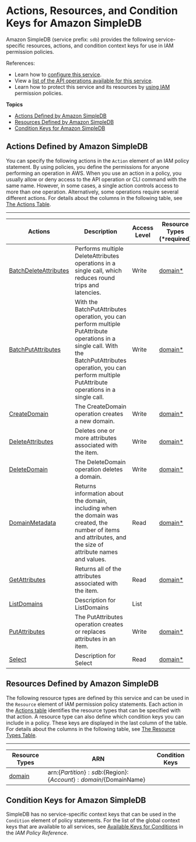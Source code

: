 # Actions, Resources, and Condition Keys for Amazon SimpleDB<a name="list_amazonsimpledb"></a>

Amazon SimpleDB \(service prefix: `sdb`\) provides the following service\-specific resources, actions, and condition context keys for use in IAM permission policies\.

References:
+ Learn how to [configure this service](https://docs.aws.amazon.com/AmazonSimpleDB/latest/DeveloperGuide/)\.
+ View a [list of the API operations available for this service](https://docs.aws.amazon.com/AmazonSimpleDB/latest/DeveloperGuide/)\.
+ Learn how to protect this service and its resources by [using IAM](https://docs.aws.amazon.com/AmazonSimpleDB/latest/DeveloperGuide/UsingIAMWithSDB.html) permission policies\.

**Topics**
+ [Actions Defined by Amazon SimpleDB](#amazonsimpledb-actions-as-permissions)
+ [Resources Defined by Amazon SimpleDB](#amazonsimpledb-resources-for-iam-policies)
+ [Condition Keys for Amazon SimpleDB](#amazonsimpledb-policy-keys)

## Actions Defined by Amazon SimpleDB<a name="amazonsimpledb-actions-as-permissions"></a>

You can specify the following actions in the `Action` element of an IAM policy statement\. By using policies, you define the permissions for anyone performing an operation in AWS\. When you use an action in a policy, you usually allow or deny access to the API operation or CLI command with the same name\. However, in some cases, a single action controls access to more than one operation\. Alternatively, some operations require several different actions\. For details about the columns in the following table, see [The Actions Table](reference_policies_actions-resources-contextkeys.md#actions_table)\.


****  

| Actions | Description | Access Level | Resource Types \(\*required\) | Condition Keys | Dependent Actions | 
| --- | --- | --- | --- | --- | --- | 
|   [ BatchDeleteAttributes ](https://docs.aws.amazon.com/AmazonSimpleDB/latest/DeveloperGuide/API_BatchDeleteAttributes.html)  | Performs multiple DeleteAttributes operations in a single call, which reduces round trips and latencies\. | Write |   [ domain\* ](#amazonsimpledb-domain)   |  |  | 
|   [ BatchPutAttributes ](https://docs.aws.amazon.com/AmazonSimpleDB/latest/DeveloperGuide/API_BatchPutAttributes.html)  | With the BatchPutAttributes operation, you can perform multiple PutAttribute operations in a single call\. With the BatchPutAttributes operation, you can perform multiple PutAttribute operations in a single call\. | Write |   [ domain\* ](#amazonsimpledb-domain)   |  |  | 
|   [ CreateDomain ](https://docs.aws.amazon.com/AmazonSimpleDB/latest/DeveloperGuide/API_CreateDomain.html)  | The CreateDomain operation creates a new domain\. | Write |   [ domain\* ](#amazonsimpledb-domain)   |  |  | 
|   [ DeleteAttributes ](https://docs.aws.amazon.com/AmazonSimpleDB/latest/DeveloperGuide/API_DeleteAttributes.html)  | Deletes one or more attributes associated with the item\. | Write |   [ domain\* ](#amazonsimpledb-domain)   |  |  | 
|   [ DeleteDomain ](https://docs.aws.amazon.com/AmazonSimpleDB/latest/DeveloperGuide/API_DeleteDomain.html)  | The DeleteDomain operation deletes a domain\. | Write |   [ domain\* ](#amazonsimpledb-domain)   |  |  | 
|   [ DomainMetadata ](https://docs.aws.amazon.com/AmazonSimpleDB/latest/DeveloperGuide/API_DomainMetadata.html)  | Returns information about the domain, including when the domain was created, the number of items and attributes, and the size of attribute names and values\. | Read |   [ domain\* ](#amazonsimpledb-domain)   |  |  | 
|   [ GetAttributes ](https://docs.aws.amazon.com/AmazonSimpleDB/latest/DeveloperGuide/API_GetAttributes.html)  | Returns all of the attributes associated with the item\. | Read |   [ domain\* ](#amazonsimpledb-domain)   |  |  | 
|   [ ListDomains ](https://docs.aws.amazon.com/AmazonSimpleDB/latest/DeveloperGuide/API_ListDomains.html)  | Description for ListDomains | List |  |  |  | 
|   [ PutAttributes ](https://docs.aws.amazon.com/AmazonSimpleDB/latest/DeveloperGuide/API_PutAttributes.html)  | The PutAttributes operation creates or replaces attributes in an item\. | Write |   [ domain\* ](#amazonsimpledb-domain)   |  |  | 
|   [ Select ](https://docs.aws.amazon.com/AmazonSimpleDB/latest/DeveloperGuide/API_Select.html)  | Description for Select | Read |   [ domain\* ](#amazonsimpledb-domain)   |  |  | 

## Resources Defined by Amazon SimpleDB<a name="amazonsimpledb-resources-for-iam-policies"></a>

The following resource types are defined by this service and can be used in the `Resource` element of IAM permission policy statements\. Each action in the [Actions table](#amazonsimpledb-actions-as-permissions) identifies the resource types that can be specified with that action\. A resource type can also define which condition keys you can include in a policy\. These keys are displayed in the last column of the table\. For details about the columns in the following table, see [The Resource Types Table](reference_policies_actions-resources-contextkeys.md#resources_table)\.


****  

| Resource Types | ARN | Condition Keys | 
| --- | --- | --- | 
|   [ domain ](https://docs.aws.amazon.com/sdb/latest/APIReference/DataModel.html)  |  arn:$\{Partition\}:sdb:$\{Region\}:$\{Account\}:domain/$\{DomainName\}  |  | 

## Condition Keys for Amazon SimpleDB<a name="amazonsimpledb-policy-keys"></a>

SimpleDB has no service\-specific context keys that can be used in the `Condition` element of policy statements\. For the list of the global context keys that are available to all services, see [Available Keys for Conditions](reference_policies_condition-keys.html#AvailableKeys) in the *IAM Policy Reference*\.